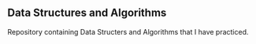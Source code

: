 ## Data Structures and Algorithms

Repository containing Data Structers and Algorithms that I have practiced.